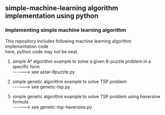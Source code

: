 ## simple-machine-learning algorithm implementation using python
### Implementing simple machine learning algorithm 

This repository includes following machine learning algorithm implementation code  
here, python code may not be neat.

1. simple A* algorithm example to solve  a given 8-puzzle problem in a specific form  
   ------> see astar-8puzzle.py  

2. simple genetic algorithm example to solve TSP problem  
   ------> see genetic-tsp.py  

3. simple genetic algorithm example to solve TSP problem using haversine formula  
   ------> see genetic-tsp-haversine.py  

